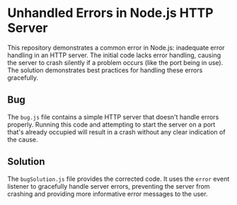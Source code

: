 # Unhandled Errors in Node.js HTTP Server

This repository demonstrates a common error in Node.js: inadequate error handling in an HTTP server. The initial code lacks error handling, causing the server to crash silently if a problem occurs (like the port being in use).  The solution demonstrates best practices for handling these errors gracefully.

## Bug

The `bug.js` file contains a simple HTTP server that doesn't handle errors properly.  Running this code and attempting to start the server on a port that's already occupied will result in a crash without any clear indication of the cause.

## Solution

The `bugSolution.js` file provides the corrected code.  It uses the `error` event listener to gracefully handle server errors, preventing the server from crashing and providing more informative error messages to the user. 